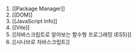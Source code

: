1. [[Package Manager]]
2. [[DOM]]
3. [[JavaScript Info]]
4. [[Vite]]
4. [[자바스크립트로 알아보는 함수형 프로그래밍 (ES5)]]
5. [[시나브로 자바스크립트]]